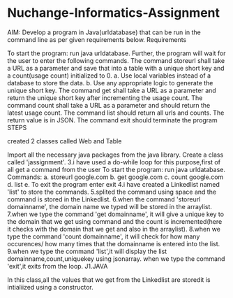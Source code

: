 # Nuchange-Informatics-Assignment

AIM: Develop a program in Java(urldatabase) that can be run in the command line as per given requirements below.  Requirements 

To start the program: run java urldatabase. Further, the program will wait for the user to enter the following commands.
The command storeurl shall take a URL as a parameter and save that into a table with a unique short key and a count(usage count) initialized to 0. a. Use local variables instead of a database to store the data. b. Use any appropriate logic to generate the unique short key.
The command get shall take a URL as a parameter and return the unique short key after incrementing the usage count.
The command count shall take a URL as a parameter and should return the latest usage count.
The command list should return all urls and counts. The return value is in JSON.
The command exit should terminate the program
STEPS

created 2 classes called Web and Table

Import all the necessary java packages from the java library.
Create a class called 'jassignment'. 3.i have used a do-while loop for this purpose,first of all get a command from the user
To start the program: run java urldatabase. Commands: a. storeurl google.com b. get google.com c. count google.com d. list e. To exit the program enter exit 4.i have created a Linkedlist named 'list' to store the commands. 5.splited the command using space and the command is stored in the Linkedlist. 6.when the command 'storeurl domainname', the domain name we typed will be stored in the arraylist. 7.when we type the command 'get domainname', it will give a unique key to the domain that we get using command and the count is incremented(here it checks with the domain that we get and also in the arraylist). 8.when we type the command 'count domainname', it will check for how many occurences/ how many times that the domainname is entered into the list. 9.when we type the command 'list',it will display the list domainname,count,uniquekey using jsonarray.
when we type the command 'exit',it exits from the loop.
J1.JAVA

In this class,all the values that we get from the Linkedlist are storedit is intialiized using a constructor.
